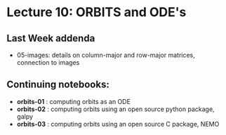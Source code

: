 Lecture 10: ORBITS and ODE's
===========================


## Last Week addenda

* 05-images:  details on column-major and row-major matrices, connection to images


## Continuing notebooks:

* **orbits-01** : computing orbits as an ODE
* **orbits-02** : computing orbits using an open source python package, galpy
* **orbits-03** : computing orbits using an open source C package, NEMO
